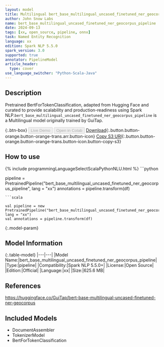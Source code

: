 ```yaml
---
layout: model
title: Multilingual bert_base_multilingual_uncased_finetuned_ner_geocorpus_pipeline pipeline BertForTokenClassification from GuiTap
author: John Snow Labs
name: bert_base_multilingual_uncased_finetuned_ner_geocorpus_pipeline
date: 2024-09-13
tags: [xx, open_source, pipeline, onnx]
task: Named Entity Recognition
language: xx
edition: Spark NLP 5.5.0
spark_version: 3.0
supported: true
annotator: PipelineModel
article_header:
  type: cover
use_language_switcher: "Python-Scala-Java"
---
```


## Description

Pretrained BertForTokenClassification, adapted from Hugging Face and curated to provide scalability and production-readiness using Spark NLP.`bert_base_multilingual_uncased_finetuned_ner_geocorpus_pipeline` is a Multilingual model originally trained by GuiTap.

{:.btn-box}
<button class="button button-orange" disabled>Live Demo</button>
<button class="button button-orange" disabled>Open in Colab</button>
[Download](https://s3.amazonaws.com/auxdata.johnsnowlabs.com/public/models/bert_base_multilingual_uncased_finetuned_ner_geocorpus_pipeline_xx_5.5.0_3.0_1726267484407.zip){:.button.button-orange.button-orange-trans.arr.button-icon}
[Copy S3 URI](s3://auxdata.johnsnowlabs.com/public/models/bert_base_multilingual_uncased_finetuned_ner_geocorpus_pipeline_xx_5.5.0_3.0_1726267484407.zip){:.button.button-orange.button-orange-trans.button-icon.button-copy-s3}

## How to use



<div class="tabs-box" markdown="1">
{% include programmingLanguageSelectScalaPythonNLU.html %}
```python

pipeline = PretrainedPipeline("bert_base_multilingual_uncased_finetuned_ner_geocorpus_pipeline", lang = "xx")
annotations =  pipeline.transform(df)   

```
```scala

val pipeline = new PretrainedPipeline("bert_base_multilingual_uncased_finetuned_ner_geocorpus_pipeline", lang = "xx")
val annotations = pipeline.transform(df)

```
</div>

{:.model-param}
## Model Information

{:.table-model}
|---|---|
|Model Name:|bert_base_multilingual_uncased_finetuned_ner_geocorpus_pipeline|
|Type:|pipeline|
|Compatibility:|Spark NLP 5.5.0+|
|License:|Open Source|
|Edition:|Official|
|Language:|xx|
|Size:|625.6 MB|

## References

https://huggingface.co/GuiTap/bert-base-multilingual-uncased-finetuned-ner-geocorpus

## Included Models

- DocumentAssembler
- TokenizerModel
- BertForTokenClassification